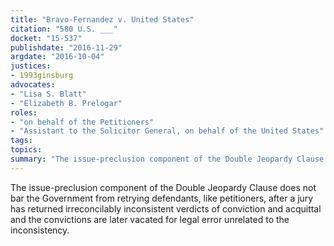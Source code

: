 ```yaml
---
title: "Bravo-Fernandez v. United States"
citation: "580 U.S. ___"
docket: "15-537"
publishdate: "2016-11-29"
argdate: "2016-10-04"
justices:
- 1993ginsburg
advocates:
- "Lisa S. Blatt"
- "Elizabeth B. Prelogar"
roles:
- "on behalf of the Petitioners"
- "Assistant to the Solicitor General, on behalf of the United States"
tags:
topics:
summary: "The issue-preclusion component of the Double Jeopardy Clause does not bar the Government from retrying defendants, like petitioners, after a jury has returned irreconcilably inconsistent verdicts of conviction and acquittal and the convictions are later vacated for legal error unrelated to the inconsistency."
---
```

The issue-preclusion component of the Double Jeopardy Clause does not bar the Government from retrying defendants, like petitioners, after a jury has returned irreconcilably inconsistent verdicts of conviction and acquittal and the convictions are later vacated for legal error unrelated to the inconsistency.

